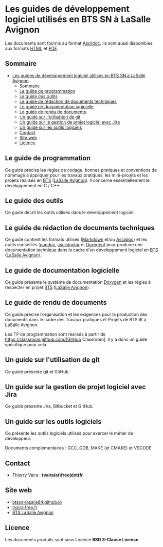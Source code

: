 # Les guides de développement logiciel utilisés en BTS SN à LaSalle Avignon

Les documents sont fournis au format [Asciidoc](https://asciidoc.org/). Ils sont aussi disponibles aux formats [HTML](https://bts-lasalle-avignon-tp.github.io/guides-developpement-logiciel/) et [PDF](https://bts-lasalle-avignon-tp.github.io/guides-developpement-logiciel/).

## Sommaire

- [Les guides de développement logiciel utilisés en BTS SN à LaSalle Avignon](#les-guides-de-développement-logiciel-utilisés-en-bts-sn-à-lasalle-avignon)
	- [Sommaire](#sommaire)
	- [Le guide de programmation](#le-guide-de-programmation)
	- [Le guide des outils](#le-guide-des-outils)
	- [Le guide de rédaction de documents techniques](#le-guide-de-rédaction-de-documents-techniques)
	- [Le guide de documentation logicielle](#le-guide-de-documentation-logicielle)
	- [Le guide de rendu de documents](#le-guide-de-rendu-de-documents)
	- [Un guide sur l'utilisation de git](#un-guide-sur-lutilisation-de-git)
	- [Un guide sur la gestion de projet logiciel avec Jira](#un-guide-sur-la-gestion-de-projet-logiciel-avec-jira)
	- [Un guide sur les outils logiciels](#un-guide-sur-les-outils-logiciels)
	- [Contact](#contact)
	- [Site web](#site-web)
	- [Licence](#licence)

## Le guide de programmation

Ce guide précise les règles de codage, bonnes pratiques et conventions de nommage à appliquer pour les travaux pratiques, les mini-projets et les projets réalisés en [BTS](https://lasalle84.net/bts-systemes-numeriques/) ([LaSalle Avignon](http://www.lasalle84.net/)). Il concerne essentiellement le développement en C / C++.

## Le guide des outils

Ce guide décrit les outils utilisés dans le développement logiciel.

## Le guide de rédaction de documents techniques

Ce guide contient les formats utilisés ([Markdown](https://daringfireball.net/projects/markdown/) et/ou [Asciidoc](https://asciidoc.org/)) et les outils conseillés ([pandoc](https://pandoc.org/), [asciidoctor](https://asciidoctor.org/) et [Doxygen](https://www.doxygen.nl/index.html)) pour produire une documentation technique dans le cadre d'un développement logiciel en [BTS](https://lasalle84.net/bts-systemes-numeriques/) ([LaSalle Avignon](http://www.lasalle84.net/)).

## Le guide de documentation logicielle

Ce guide présente le système de documentation [Doxygen](https://www.doxygen.nl/index.html) et les règles à respecter en projet  [BTS](https://lasalle84.net/bts-systemes-numeriques/) ([LaSalle Avignon](http://www.lasalle84.net/)).

## Le guide de rendu de documents

Ce guide précise l’organisation et les exigences pour la production des documents dans le cadre des Travaux pratiques et Projets de BTS IR à LaSalle Avignon.

Les TP de programmation sont réalisés à partir de https://classroom.github.com/[GitHub Classroom]. Il y a donc un guide spécifique pour cela.

## Un guide sur l'utilisation de git

Ce guide présente git et GitHub.

## Un guide sur la gestion de projet logiciel avec Jira

Ce guide présente Jira, Bitbucket et GitHub.

## Un guide sur les outils logiciels

Ce présente les outils logiciels utilisés pour exercer le métier de développeur.

Documents complémentaires : GCC, GDB, MAKE (et CMAKE) et VSCODE

## Contact

- Thierry Vaira : **[tvaira(at)free(dot)fr](mailto:tvaira@free.fr)**

## Site web

- [btssn-lasalle84.github.io](https://bts-lasalle-avignon-tp.github.io/guides-developpement-logiciel/)
- [tvaira.free.fr](http://tvaira.free.fr/)
- [BTS LaSalle Avignon](https://lasalle84.net/bts-systemes-numeriques/)

## Licence

Les documents produits sont sous Licence **BSD 3-Clause License**.
